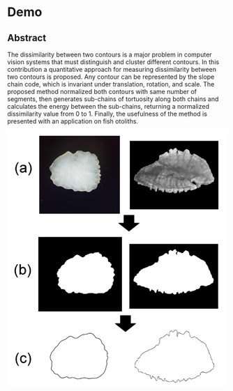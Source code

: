 # Demo
## Abstract

The dissimilarity between two contours is a major problem in computer vision systems that must distinguish and cluster different contours. In this contribution a quantitative approach for measuring dissimilarity between two contours is proposed. Any contour can be represented by the slope chain code, which is invariant under translation, rotation, and scale. The proposed method normalized both contours with same number of segments, then generates sub-chains of tortuosity along both chains and calculates the energy between the sub-chains, returning a normalized dissimilarity value from 0 to 1. Finally, the usefulness of the method is presented with an application on fish otoliths.
<div style="display: flex; justify-content: center">
    <img src="assets/figures.png" style="width: 80rem;" />
</div>
